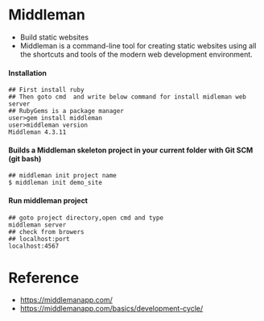 # Middleman 
* Build static websites 
* Middleman is a command-line tool for creating static websites using all the shortcuts and tools of the modern web development environment.
#### Installation 
```
## First install ruby
## Then goto cmd  and write below command for install midleman web server
## RubyGems is a package manager
user>gem install middleman  
user>middleman version
Middleman 4.3.11
```
#### Builds a Middleman skeleton project in your current folder with Git SCM (git bash)
```
## middleman init project name
$ middleman init demo_site

```
#### Run middleman project
```
## goto project directory,open cmd and type
middleman server
## check from browers
## localhost:port
localhost:4567

```
# Reference
* https://middlemanapp.com/
* https://middlemanapp.com/basics/development-cycle/
